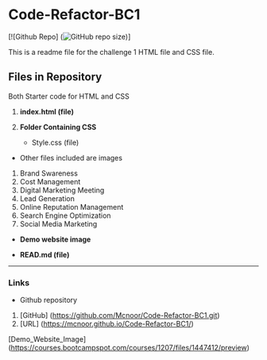 
<!-- Headline-->
# Code-Refactor-BC1
[![Github Repo] (![GitHub repo size](https://img.shields.io/github/repo-size/Mcnoor/Code-Refactor-BC1))]

This is a readme file for the challenge 1 HTML file and CSS file.

## Files in Repository
Both Starter code for HTML and CSS

1. **index.html (file)**

2. **Folder Containing CSS** 
    - Style.css (file)

*  Other files included are images

1. Brand Swareness 
2. Cost Management
3. Digital Marketing Meeting
4. Lead Generation
5. Online Reputation Management
6. Search Engine Optimization
7. Social Media Marketing 

* **Demo website image**


* **READ.md (file)**

---
### Links

* Github repository
1. [GitHub] (https://github.com/Mcnoor/Code-Refactor-BC1.git)
2. [URL] (https://mcnoor.github.io/Code-Refactor-BC1/)



[Demo_Website_Image]
(https://courses.bootcampspot.com/courses/1207/files/1447412/preview)


